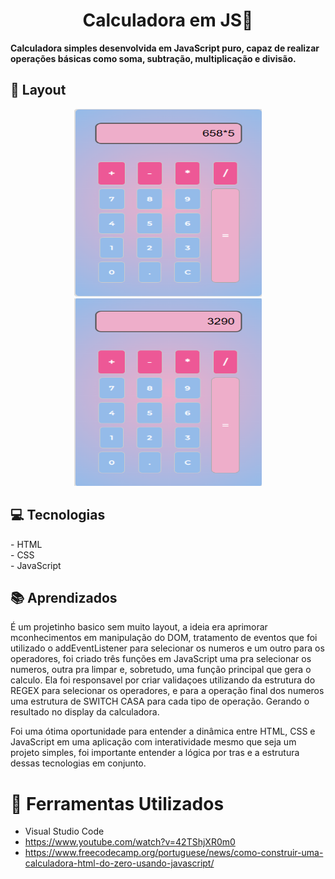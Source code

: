 <h1 align="center" style="font-weight: bold;">Calculadora em JS🔢</h1>
<b>Calculadora simples desenvolvida em JavaScript puro, capaz de realizar operações básicas como soma, subtração, multiplicação e divisão.</b> </p>

<h2 id="layout">🎨 Layout</h2> <p align="center">
  <p align="center"> 
    <img src="calc.png" alt="Layout da Calculadora" width="300px" height="300"><br>
    <img src="calc2.png" alt="Layout da Calculadora" width="300px" height="300">
  </p>

</p> <h2 id="technologies">💻 Tecnologias</h2>
- HTML<br>
- CSS<br>
- JavaScript<br>

<h2 id="learning">📚 Aprendizados</h2>

É um projetinho basico sem muito layout, a ideia era aprimorar mconhecimentos em manipulação do DOM, tratamento de eventos que foi utilizado o addEventListener para selecionar os numeros e um outro para os operadores,
foi criado três funções em JavaScript uma pra selecionar os numeros, outra pra limpar e, sobretudo, uma função principal que gera o calculo. Ela foi responsavel por criar validaçoes utilizando da estrutura do REGEX para selecionar os operadores,
e para a operação final dos numeros uma estrutura de SWITCH CASA para cada tipo de operação. 
Gerando o resultado no display da calculadora.

Foi uma ótima oportunidade para entender a dinâmica entre HTML, CSS e JavaScript em uma aplicação com interatividade mesmo que seja um projeto simples, foi importante entender a lógica por tras e a estrutura dessas tecnologias em conjunto.

# 🧲 Ferramentas Utilizados

- Visual Studio Code
- https://www.youtube.com/watch?v=42TShjXR0m0
- https://www.freecodecamp.org/portuguese/news/como-construir-uma-calculadora-html-do-zero-usando-javascript/


